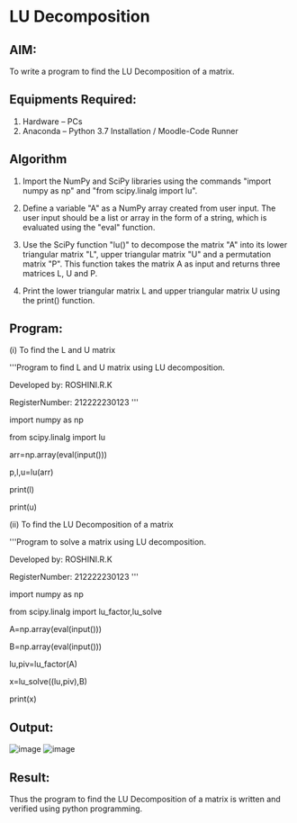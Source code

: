 # LU Decomposition 

## AIM:
To write a program to find the LU Decomposition of a matrix.

## Equipments Required:
1. Hardware – PCs
2. Anaconda – Python 3.7 Installation / Moodle-Code Runner

## Algorithm
1. Import the NumPy and SciPy libraries using the commands "import numpy as np" and "from scipy.linalg import lu".

2. Define a variable "A" as a NumPy array created from user input. The user input should be a list or array in the form of a string, which is evaluated using the "eval" function.

3. Use the SciPy function "lu()" to decompose the matrix "A" into its lower triangular matrix "L", upper triangular matrix "U" and a permutation matrix "P". This function takes the matrix A as input and returns three matrices L, U and P.

4. Print the lower triangular matrix L and upper triangular matrix U using the print() function.

## Program:
(i) To find the L and U matrix


'''Program to find L and U matrix using LU decomposition.

Developed by: ROSHINI.R.K

RegisterNumber: 212222230123
'''

import numpy as np

from scipy.linalg import lu

arr=np.array(eval(input()))

p,l,u=lu(arr)

print(l)

print(u)


(ii) To find the LU Decomposition of a matrix


'''Program to solve a matrix using LU decomposition.

Developed by:  ROSHINI.R.K

RegisterNumber: 212222230123
'''

import numpy as np

from scipy.linalg import lu_factor,lu_solve

A=np.array(eval(input()))

B=np.array(eval(input()))

lu,piv=lu_factor(A)

x=lu_solve((lu,piv),B)

print(x)

## Output:
![image](https://user-images.githubusercontent.com/118956165/232179852-127ee67e-9386-4534-8e11-afad14273116.png)
![image](https://user-images.githubusercontent.com/118956165/232179873-884b1558-ef55-46bd-b360-43f119a530dd.png)



## Result:
Thus the program to find the LU Decomposition of a matrix is written and verified using python programming.

